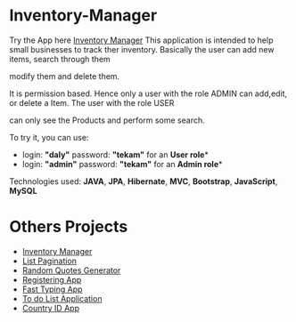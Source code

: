 # Inventory-Manager

Try the App here [Inventory Manager](https://inventory-app-manager.herokuapp.com/)
This application is intended to help small businesses to track ther inventory. Basically the user can add new items, search through them 

modify them and delete them.

It is permission based. Hence only a user with the role ADMIN can add,edit, or delete a Item. The user with the role USER 

can only see the Products and perform some search.

 
 
 To try it, you  can use:
  - login: **"daly"**  password: **"tekam"**  for an **User role***
  - login: **"admin"**  password: **"tekam"**  for an **Admin role***
 
 Technologies used: **JAVA**, **JPA**, **Hibernate**, **MVC**, **Bootstrap**, **JavaScript**, **MySQL**

# Others Projects

- [Inventory Manager](https://inventory-app-manager.herokuapp.com/)
- [List Pagination](https://app.netlify.com/sites/list-pagination)
- [Random Quotes Generator](https://app.netlify.com/sites/quote-gener)
- [Registering App](https://app.netlify.com/sites/registering-app)
- [Fast Typing App](https://app.netlify.com/sites/fast-typing-app)
- [To do List Application](https://dalytekam.github.io/Todo-list-Application/)
- [Country ID App](https://dalytekam.github.io/Countries_Datas)
